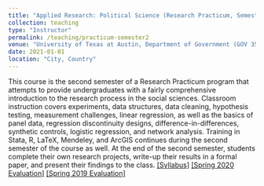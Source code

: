 ```yaml
---
title: "Applied Research: Political Science (Research Practicum, Semester 2)"
collection: teaching
type: "Instructor"
permalink: /teaching/practicum-semester2
venue: "University of Texas at Austin, Department of Government (GOV 355D)"
date: 2021-01-01
location: "City, Country"
---
```


This course is the second semester of a Research Practicum program that attempts to provide undergraduates with a fairly comprehensive introduction to the research process in the social sciences. Classroom instruction covers experiments, data structures, data cleaning, hypothesis testing, measurement challenges, linear regression, as well as the basics of panel data, regression discontinuity designs, difference-in-differences, synthetic controls, logistic regression, and network analysis. Training in Stata, R, LaTeX, Mendeley, and ArcGIS continues during the second semester of the course as well. At the end of the second semester, students complete their own research projects, write-up their results in a formal paper, and present their findings to the class. [[Syllabus]](/files/Denly_Syllabus_Practicum_Sem2.pdf) [[Spring 2020 Evaluation]](/files/Spring_2020_Practicum_Eval.pdf)  [[Spring 2019 Evaluation]](/files/Spring_2019_Practicum_Eval.pdf)
